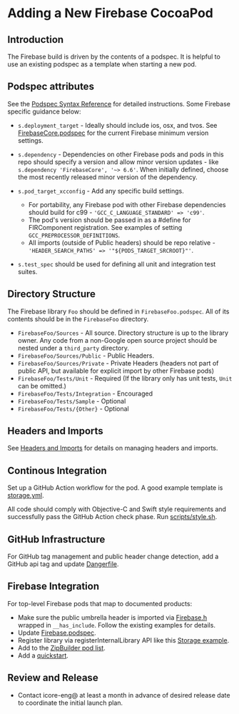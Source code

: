 # Adding a New Firebase CocoaPod

## Introduction

The Firebase build is driven by the contents of a podspec. It is helpful to
use an existing podspec as a template when starting a new pod.

## Podspec attributes

See the [Podspec Syntax Reference](https://guides.cocoapods.org/syntax/podspec.html) for
detailed instructions. Some Firebase specific guidance below:

* `s.deployment_target` - Ideally should include ios, osx, and tvos. See
[FirebaseCore.podspec](FirebaseCore.podspec) for the current Firebase minimum version settings.

* `s.dependency` - Dependencies on other Firebase pods and pods in this repo should specify a
version and allow minor version updates - like `s.dependency 'FirebaseCore', '~> 6.6'`. When
initially defined, choose the most recently released minor version of the dependency.

* `s.pod_target_xcconfig` - Add any specific build settings.
  * For portability, any Firebase
pod with other Firebase dependencies should build for c99 -
`'GCC_C_LANGUAGE_STANDARD' => 'c99'`.
  * The pod's version should be passed in as a #define
for FIRComponent registration. See examples of setting `GCC_PREPROCESSOR_DEFINITIONS`.
  * All imports (outside of Public headers) should be repo relative -
    `'HEADER_SEARCH_PATHS' => '"${PODS_TARGET_SRCROOT}"'`.

* `s.test_spec` should be used for defining all unit and integration test suites.


## Directory Structure

The Firebase library `Foo` should be defined in `FirebaseFoo.podspec`. All of its
contents should be in the `FirebaseFoo` directory.

* `FirebaseFoo/Sources` - All source. Directory structure is up to the library owner. Any code from a
non-Google open source project should be nested under a `third_party` directory.
* `FirebaseFoo/Sources/Public` - Public Headers.
* `FirebaseFoo/Sources/Private` - Private Headers (headers not part of public API, but available for
explicit import by other Firebase pods)
* `FirebaseFoo/Tests/Unit` - Required (If the library only has unit tests, `Unit` can be omitted.)
* `FirebaseFoo/Tests/Integration` - Encouraged
* `FirebaseFoo/Tests/Sample` - Optional
* `FirebaseFoo/Tests/{Other}` - Optional

## Headers and Imports

See [Headers and Imports](HeadersImports.md) for details on managing headers and imports.

## Continous Integration

Set up a GitHub Action workflow for the pod. A good example template is
[storage.yml](.github/workflows/storage.yml).

All code should comply with Objective-C and Swift style requirements and successfully pass
the GitHub Action check phase. Run [scripts/style.sh](scripts/style.sh).

## GitHub Infrastructure

For GitHub tag management and public header change detection, add a GitHub api tag and update
[Dangerfile](Dangerfile).

## Firebase Integration

For top-level Firebase pods that map to documented products:

* Make sure the public umbrella header is imported via [Firebase.h](CoreOnly/Sources/Firebase.h)
  wrapped in `__has_include`. Follow the existing examples for details.
* Update [Firebase.podspec](Firebase.podspec).
* Register library via registerInternalLibrary API like this
  [Storage example](FirebaseStorage/Sources/FIRStorageComponent.m).
* Add to the [ZipBuilder pod list](ZipBuilder/Sources/ZipBuilder/FirebasePods.swift).
* Add a [quickstart](https://github.com/firebase/quickstart-ios).

## Review and Release

* Contact icore-eng@ at least a month in advance of desired release date to coordinate the
  initial launch plan.
